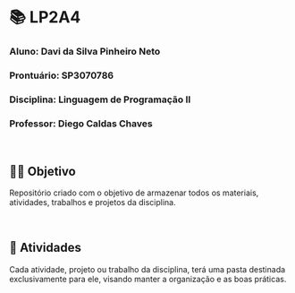 # 📚 LP2A4 

<h3>Aluno: Davi da Silva Pinheiro Neto</h3>
<h3>Prontuário: SP3070786</h3>
<h3>Disciplina: Linguagem de Programação II</h3>
<h3>Professor: Diego Caldas Chaves</h3>

<br>

## 👨‍🎓 Objetivo 

Repositório criado com o objetivo de armazenar todos os materiais, atividades, trabalhos e projetos da disciplina.

<br>

## 📝 Atividades

Cada atividade, projeto ou trabalho da disciplina, terá uma pasta destinada exclusivamente para ele, visando manter a organização e as boas práticas.
